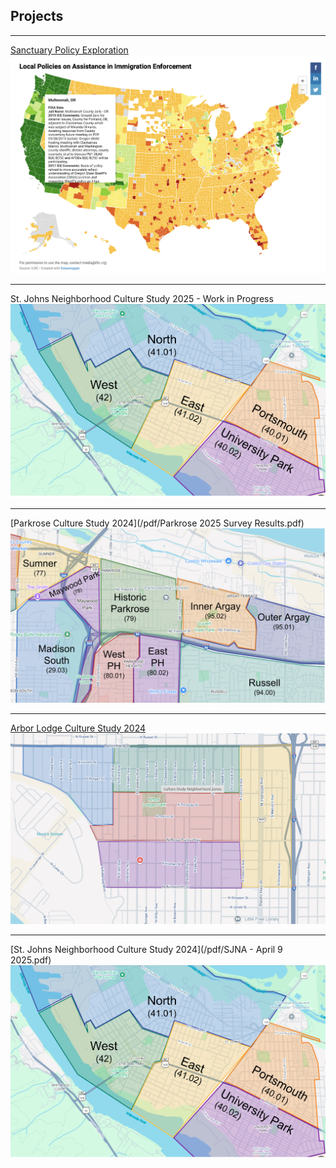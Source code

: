 ## Projects

---

[Sanctuary Policy Exploration](sanctuary_policies.md)
<img src="images/SanctuaryPlaceholder.png?raw=true"/>

---

St. Johns Neighborhood Culture Study 2025 - Work in Progress
<img src="images/StJohnsMap.png?raw=true"/>

---

[Parkrose Culture Study 2024](/pdf/Parkrose 2025 Survey Results.pdf)
<img src="images/ParkroseMap.png?raw=true"/>

---
[Arbor Lodge Culture Study 2024](/pdf/ALNA.pdf)
<img src="images/ArborLodgeMap.png?raw=true"/>

---
[St. Johns Neighborhood Culture Study 2024](/pdf/SJNA - April 9 2025.pdf)
<img src="images/StJohnsMap.png?raw=true"/>
